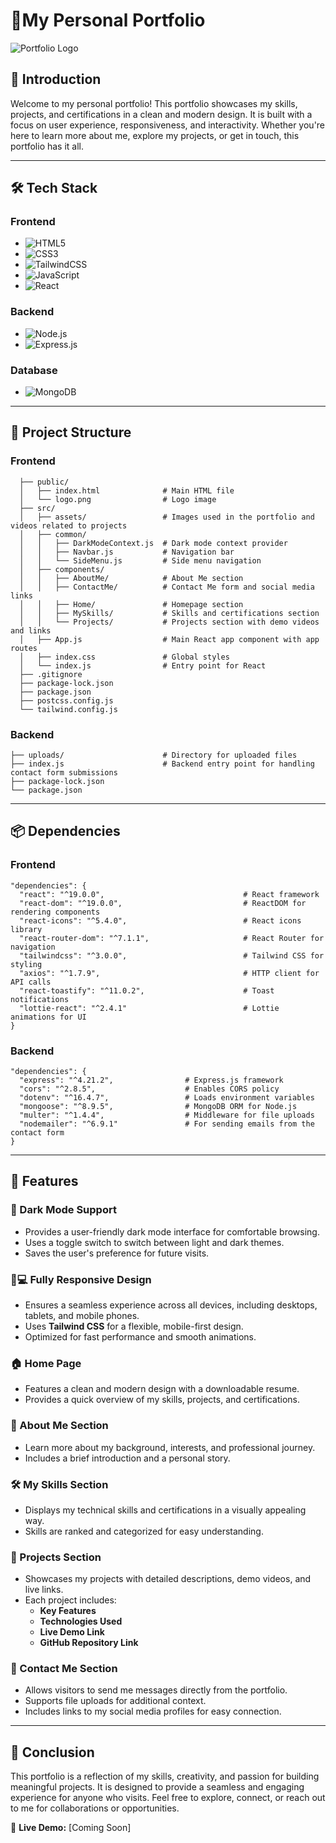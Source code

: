 # 📁My Personal Portfolio

![Portfolio Logo](public/logo.png)

## 🚀 Introduction
Welcome to my personal portfolio! This portfolio showcases my skills, projects, and certifications in a clean and modern design. It is built with a focus on user experience, responsiveness, and interactivity. Whether you're here to learn more about me, explore my projects, or get in touch, this portfolio has it all.

---

## 🛠 Tech Stack

### Frontend
- ![HTML5](https://img.shields.io/badge/HTML5-E34F26?style=for-the-badge&logo=html5&logoColor=white)
- ![CSS3](https://img.shields.io/badge/CSS3-1572B6?style=for-the-badge&logo=css3&logoColor=white)
- ![TailwindCSS](https://img.shields.io/badge/TailwindCSS-38B2AC?style=for-the-badge&logo=tailwindcss&logoColor=white)
- ![JavaScript](https://img.shields.io/badge/JavaScript-F7DF1E?style=for-the-badge&logo=javascript&logoColor=black)
- ![React](https://img.shields.io/badge/ReactJS-61DAFB?style=for-the-badge&logo=react&logoColor=black)

### Backend
- ![Node.js](https://img.shields.io/badge/Node.js-339933?style=for-the-badge&logo=node.js&logoColor=white)
- ![Express.js](https://img.shields.io/badge/Express.js-000000?style=for-the-badge&logo=express&logoColor=white)

### Database
- ![MongoDB](https://img.shields.io/badge/MongoDB-47A248?style=for-the-badge&logo=mongodb&logoColor=white)

---

## 📁 Project Structure

### Frontend
```
  ├── public/
  │   ├── index.html              # Main HTML file
  │   └── logo.png                # Logo image 
  ├── src/
  │   ├── assets/                 # Images used in the portfolio and videos related to projects        
  │   ├── common/
  │   │   ├── DarkModeContext.js  # Dark mode context provider 
  │   │   ├── Navbar.js           # Navigation bar
  │   │   └── SideMenu.js         # Side menu navigation
  │   ├── components/
  │   │   ├── AboutMe/            # About Me section
  │   │   ├── ContactMe/          # Contact Me form and social media links
  │   │   ├── Home/               # Homepage section
  │   │   ├── MySkills/           # Skills and certifications section
  │   │   └── Projects/           # Projects section with demo videos and links
  │   ├── App.js                  # Main React app component with app routes
  │   ├── index.css               # Global styles 
  │   └── index.js                # Entry point for React
  ├── .gitignore
  ├── package-lock.json
  ├── package.json
  ├── postcss.config.js
  └── tailwind.config.js
```

### Backend
```
├── uploads/                      # Directory for uploaded files
├── index.js                      # Backend entry point for handling contact form submissions
├── package-lock.json 
└── package.json
```
---

## 📦 Dependencies

### Frontend
```
"dependencies": {
  "react": "^19.0.0",                               # React framework
  "react-dom": "^19.0.0",                           # ReactDOM for rendering components
  "react-icons": "^5.4.0",                          # React icons library
  "react-router-dom": "^7.1.1",                     # React Router for navigation
  "tailwindcss": "^3.0.0",                          # Tailwind CSS for styling
  "axios": "^1.7.9",                                # HTTP client for API calls
  "react-toastify": "^11.0.2",                      # Toast notifications
  "lottie-react": "^2.4.1"                          # Lottie animations for UI
}
```

### Backend
```
"dependencies": {
  "express": "^4.21.2",                # Express.js framework
  "cors": "^2.8.5",                    # Enables CORS policy 
  "dotenv": "^16.4.7",                 # Loads environment variables
  "mongoose": "^8.9.5",                # MongoDB ORM for Node.js 
  "multer": "^1.4.4",                  # Middleware for file uploads
  "nodemailer": "^6.9.1"               # For sending emails from the contact form
}
```
---

## 🎯 Features

### 🌙 Dark Mode Support  
- Provides a user-friendly dark mode interface for comfortable browsing.  
- Uses a toggle switch to switch between light and dark themes.  
- Saves the user's preference for future visits.  

### 📱💻 Fully Responsive Design  
- Ensures a seamless experience across all devices, including desktops, tablets, and mobile phones.  
- Uses **Tailwind CSS** for a flexible, mobile-first design.  
- Optimized for fast performance and smooth animations.  

### 🏠 Home Page  
- Features a clean and modern design with a downloadable resume.  
- Provides a quick overview of my skills, projects, and certifications.  

### 👤 About Me Section  
- Learn more about my background, interests, and professional journey.  
- Includes a brief introduction and a personal story.  

### 🛠️ My Skills Section  
- Displays my technical skills and certifications in a visually appealing way.  
- Skills are ranked and categorized for easy understanding.  

### 🚀 Projects Section  
- Showcases my projects with detailed descriptions, demo videos, and live links.  
- Each project includes:  
  - **Key Features**  
  - **Technologies Used**  
  - **Live Demo Link**  
  - **GitHub Repository Link**  

### 📧 Contact Me Section  
- Allows visitors to send me messages directly from the portfolio.  
- Supports file uploads for additional context.  
- Includes links to my social media profiles for easy connection.  

---

## 🎉 Conclusion
This portfolio is a reflection of my skills, creativity, and passion for building meaningful projects. It is designed to provide a seamless and engaging experience for anyone who visits. Feel free to explore, connect, or reach out to me for collaborations or opportunities.


🔗 **Live Demo:** [Coming Soon]
